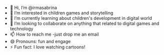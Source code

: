 - 👋 Hi, I’m @irmasabrina
- 👀 I’m interested in children games and storytelling
- 🌱 I’m currently learning about children's development in digital world
- 💞️ I’m looking to collaborate on anything that related to digital games and technology
- 📫 How to reach me -just drop me an email
- 😄 Pronouns: fun and engage
- ⚡ Fun fact: I love watching cartoons!

<!---
irmasabrina/irmasabrina is a ✨ special ✨ repository because its `README.md` (this file) appears on your GitHub profile.
You can click the Preview link to take a look at your changes.
--->
